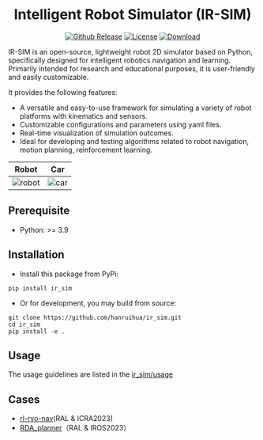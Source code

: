 <!-- <div align="center">
<img src="doc/image/IR_SIM_logos/logo1_nobg.png" width = "200" >
</div>  -->


<div align="center">

# Intelligent Robot Simulator (IR-SIM)

<a href="https://img.shields.io/badge/release-v2.1.0-brightgreen?link=https%3A%2F%2Fgithub.com%2Fhanruihua%2Fir_sim%2Freleases%2F
)](https://github.com/hanruihua/ir_sim/releases/"><img src='https://img.shields.io/github/v/release/hanruihua/ir_sim?color=brightgreen' alt='Github Release'></a>
<a href="https://github.com/hanruihua/ir_sim?tab=MIT-1-ov-file"><img src='https://img.shields.io/badge/License-MIT-blue' alt='License'></a>
<a href="https://pypistats.org/packages/ir-sim"><img src='https://img.shields.io/pypi/dm/ir_sim' alt='Download'></a>

</div>

IR-SIM is an open-source, lightweight robot 2D simulator based on Python, specifically designed for intelligent robotics navigation and learning. Primarily intended for research and educational purposes, it is user-friendly and easily customizable.

It provides the following features:
  - A versatile and easy-to-use framework for simulating a variety of robot platforms with kinematics and sensors. 
  - Customizable configurations and parameters using yaml files.
  - Real-time visualization of simulation outcomes.
  - Ideal for developing and testing algorithms related to robot navigation, motion planning, reinforcement learning.


Robot             |  Car
:-------------------------:|:-------------------------:
![robot](doc/animations/rvo.gif)  |  ![car](doc/animations/car.gif)


## Prerequisite

- Python: >= 3.9

## Installation

- Install this package from PyPi:

```
pip install ir_sim
```

- Or for development, you may build from source: 

```
git clone https://github.com/hanruihua/ir_sim.git    
cd ir_sim   
pip install -e .  
```

## Usage

The usage guidelines are listed in the [ir_sim/usage](https://github.com/hanruihua/ir_sim/tree/main/ir_sim/usage)

## Cases
- [rl-rvo-nav](https://github.com/hanruihua/rl_rvo_nav)(RAL & ICRA2023)
- [RDA_planner](https://github.com/hanruihua/RDA_planner)（RAL & IROS2023）


<!-- ## Contact: 
hanrh@connect.hku.hk -->

<!-- ## Citation

```
@misc{ir_sim,
 author = "Ruihua Han",
 title = "ir-sim: Python based light-weight simulator for robotics navigation and learning.",
 year = 2024,
 url = "https://github.com/hanruihua/ir_sim"
}
``` -->





